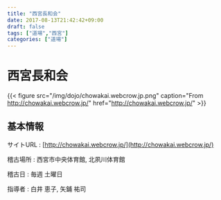 ```yaml
---
title: "西宮長和会"
date: 2017-08-13T21:42:42+09:00
draft: false
tags: ["道場","西宮"]
categories: ["道場"]
---
```

# 西宮長和会

{{< figure  src="/img/dojo/chowakai.webcrow.jp.png" caption="From http://chowakai.webcrow.jp/" href="http://chowakai.webcrow.jp/" >}}

## 基本情報

サイトURL
: [http://chowakai.webcrow.jp/](http://chowakai.webcrow.jp/)
 <!--more--> 
稽古場所
: 西宮市中央体育館, 北夙川体育館

稽古日
: 毎週 土曜日

指導者
: 白井 恵子, 矢鋪 祐司
